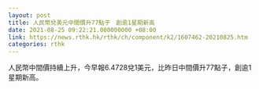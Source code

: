 ```yaml
---
layout: post
title: 人民幣兌美元中間價升77點子　創逾1星期新高
date: 2021-08-25 09:22:21.000000000 +08:00
link: https://news.rthk.hk/rthk/ch/component/k2/1607462-20210825.htm
categories: rthk
---
```


人民幣中間價持續上升，今早報6.4728兌1美元，比昨日中間價升77點子，創逾1星期新高。
